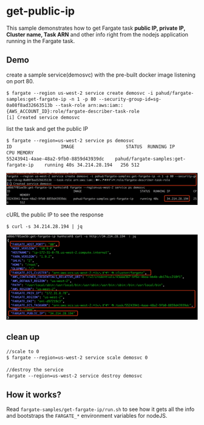 # get-public-ip

This sample demonstrates how to get Fargate task **public IP, private IP, Cluster name, Task ARN** and other info right from the nodejs application running in the Fargate task.



## Demo

create a sample service(demosvc) with the pre-built docker image listening on port 80.

```
$ fargate --region us-west-2 service create demosvc -i pahud/fargate-samples:get-fargate-ip -n 1 -p 80 --security-group-id=sg-0a08f8ad32663513b --task-role arn:aws:iam::{AWS_ACCOUNT_ID}:role/fargate-describer-task-role
[i] Created service demosvc
```

list the task and get the public IP

```
$ fargate --region=us-west-2 service ps demosvc
ID					IMAGE					STATUS	RUNNING	IP		CPU	MEMORY
55243941-4aae-48a2-9fb0-8859d43939dc	pahud/fargate-samples:get-fargate-ip	running	40s	34.214.28.194	256	512
```

![](images/01.png)



cURL the public IP to see the response

```
$ curl -s 34.214.28.194 | jq
```



![](images/02.png)



## clean up

```
//scale to 0
$ fargate --region=us-west-2 service scale demosvc 0

//destroy the service
fargate --region=us-west-2 service destroy demosvc
```



## How it works?

Read `fargate-samples/get-fargate-ip/run.sh` to see how it gets all the info and bootstraps the `FARGATE_*` environment variables for nodeJS.